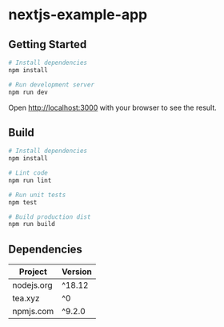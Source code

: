 # nextjs-example-app

## Getting Started

```sh
# Install dependencies
npm install

# Run development server
npm run dev
```

Open [http://localhost:3000](http://localhost:3000) with your browser to see the result.

## Build

```sh
# Install dependencies
npm install

# Lint code
npm run lint 

# Run unit tests
npm test

# Build production dist
npm run build
```

## Dependencies

| Project    | Version |
| ---------- | ------- |
| nodejs.org | ^18.12  |
| tea.xyz    | ^0      |
| npmjs.com  | ^9.2.0  |